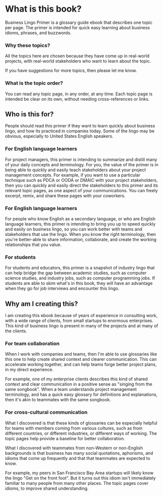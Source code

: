 # What is this book?

Business Lingo Primer is a glossary guide ebook that describes one topic per page. The primer is intended for quick easy learning about business idioms, phrases, and buzzwords.


### Why these topics?

All the topics here are chosen because they have come up in real-world projects, with real-world stakeholders who want to learn about the topic.

If you have suggestions for more topics, then please let me know.


### What is the topic order?

You can read any topic page, in any order, at any time. Each topic page is intended be clear on its own, without needing cross-references or links.


## Who is this for?

People should read this primer if they want to learn quickly about business lingo, and how its practiced in companies today. Some of the lingo may be obvious, especially to United States English speakers.


### For English language learners

For project managers, this primer is intending to summarize and distill many of your daily concepts and terminology. For you, the value of the primer is in being able to quickly and easily teach stakeholders about your project management concepts. For example, if you want to use a particular technique such as PDCA or OODA or DMAIC with your project stakeholders, then you can quickly and easily direct the stakeholders to this primer and its relevant topic pages, as one aspect of your communications. You can freely excerpt, remix, and share these pages with your coworkers.


### For English language learners

For people who know English as a secondary language, or who are English language learners, this primer is intending to bring you up to speed quickly and easily on business lingo, so you can work better with teams and stakeholders that use the lingo. When you know the right terminology, then you're better-able to share information, collaborate, and create the working relationships that you value.


### For students

For students and educators, this primer is a snapshot of industry lingo that can help bridge the gap between academic studies, such as computer science studies, and industry jobs, such as computer programming jobs. If students are able to skim what's in this book, they will have an advantage when they go for job interviews and encounter this lingo.


## Why am I creating this?

I am creating this ebook because of  years of experience in consulting work, with a wide range of clients, from small startups to enormous enterprises. This kind of business lingo is present in many of the projects and at many of the clients.


### For team collaboration

When I work with companies and teams, then I'm able to use glossaries like this one to help create shared context and clearer communication. This can accelerate working together, and can help teams forge better project plans, in my direct experience.

For example, one of my enterprise clients describes this kind of shared context and clear communication in a positive sense as "singing from the same songbook". When a team understands project management terminology, and has a quick easy glossary for definitions and explanations, then it's akin to teammates with the same songbook.


### For cross-cultural communication

What I discovered is that these kinds of glossaries can be especially helpful for teams with members coming from various cultures, such as from different countries, or different industries, or different ways of working. The topic pages help provide a baseline for better collaboration.

What I discovered with teammates from non-Western or non-English backgrounds is that business has many social quotations, aphorisms, and idioms that come up frequently and that that teammates are expected to know. 

For example, my peers in San Francisco Bay Area startups will likely know the lingo "Get on the front foot". But it turns out this idiom isn't immediately familiar to many people from many other places. The topic pages cover idioms, to improve shared understanding.
